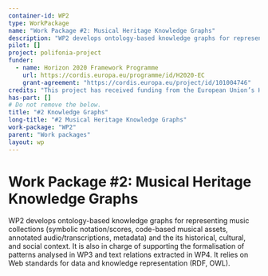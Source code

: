 ```yaml
---
container-id: WP2
type: WorkPackage
name: "Work Package #2: Musical Heritage Knowledge Graphs"
description: "WP2 develops ontology-based knowledge graphs for representing music collections and the its historical, cultural, and social context."
pilot: []
project: polifonia-project
funder:
  - name: Horizon 2020 Framework Programme
    url: https://cordis.europa.eu/programme/id/H2020-EC
    grant-agreement: "https://cordis.europa.eu/project/id/101004746"
credits: "This project has received funding from the European Union’s Horizon 2020 research and innovation programme under grant agreement N. 101004746."
has-part: []
# Do not remove the below.
title: "#2 Knowledge Graphs"
long-title: "#2 Musical Heritage Knowledge Graphs"
work-package: "WP2"
parent: "Work packages"
layout: wp
--- 
```


# Work Package #2: Musical Heritage Knowledge Graphs
WP2 develops ontology-based knowledge graphs for representing music collections (symbolic notation/scores, code-based musical assets, annotated audio/transcriptions, metadata) and the its historical, cultural, and social context.
It is also in charge of supporting the formalisation of patterns analysed in WP3 and text relations extracted in WP4. It relies on Web standards for data and knowledge representation (RDF, OWL).
